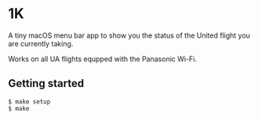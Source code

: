 # 1K

A tiny macOS menu bar app to show you the status of the United flight you are currently taking.

Works on all UA flights equpped with the Panasonic Wi-Fi.

## Getting started

```
$ make setup
$ make
```
